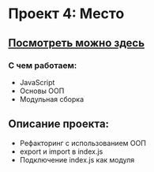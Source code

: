 # Проект 4: Место

## [Посмотреть можно здесь](https://trufan0ff.github.io/mesto/)

### С чем работаем:

* JavaScript
* Основы ООП
* Модульная сборка

## Описание проекта:

* Рефакторинг с использованием ООП
* export и import в index.js
* Подключение index.js как модуля


